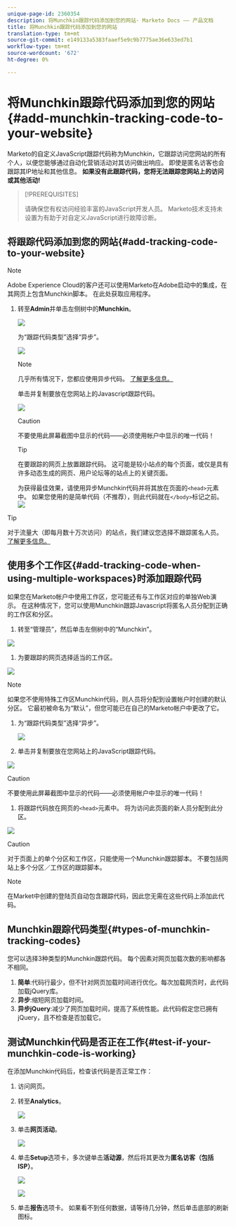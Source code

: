 ```yaml
---
unique-page-id: 2360354
description: 将Munchkin跟踪代码添加到您的网站- Marketo Docs —— 产品文档
title: 将Munchkin跟踪代码添加到您的网站
translation-type: tm+mt
source-git-commit: e149133a5383faaef5e9c9b7775ae36e633ed7b1
workflow-type: tm+mt
source-wordcount: '672'
ht-degree: 0%

---
```



# 将Munchkin跟踪代码添加到您的网站{#add-munchkin-tracking-code-to-your-website}

Marketo的自定义JavaScript跟踪代码称为Munchkin，它跟踪访问您网站的所有个人，以便您能够通过自动化营销活动对其访问做出响应。 即使是匿名访客也会跟踪其IP地址和其他信息。 **如果没有此跟踪代码，您将无法跟踪您网站上的访问或其他活动!**

>[!PREREQUISITES]
>
>请确保您有权访问经验丰富的JavaScript开发人员。 Marketo技术支持未设置为有助于对自定义JavaScript进行故障诊断。

## 将跟踪代码添加到您的网站{#add-tracking-code-to-your-website}

>[!NOTE]
>
>Adobe Experience Cloud的客户还可以使用Marketo在Adobe启动中的集成，在其网页上包含Munchkin脚本。 在此处获取应用程序[](https://www.adobeexchange.com/experiencecloud.details.101054.html)。

1. 转至&#x200B;**Admin**&#x200B;并单击左侧树中的&#x200B;**Munchkin**。

   ![](assets/image2015-8-25-16-3a21-3a14.png)

   为“跟踪代码类型”选择“异步”。

   ![](assets/image2015-8-25-16-3a24-3a33.png)

   >[!NOTE]
   >
   >几乎所有情况下，您都应使用异步代码。 [了解更多信息。](#types-of-munchkin-tracking-codes)

   单击并复制要放在您网站上的Javascript跟踪代码。

   ![](assets/image2015-8-25-16-3a26-3a12.png)

   >[!CAUTION]
   >
   >不要使用此屏幕截图中显示的代码——必须使用帐户中显示的唯一代码！

   >[!TIP]
   >
   >在要跟踪的网页上放置跟踪代码。 这可能是较小站点的每个页面，或仅是具有许多动态生成的网页、用户论坛等的站点上的关键页面。

   为获得最佳效果，请使用异步Munchkin代码并将其放在页面的`<head>`元素中。 如果您使用的是简单代码（不推荐），则此代码就在`</body>`标记之前。
   ![](assets/image2015-8-25-16-3a5-3a20.png)

>[!TIP]
>
>对于流量大（即每月数十万次访问）的站点，我们建议您选择不跟踪匿名人员。 [了解更多信息。](http://developers.marketo.com/documentation/websites/lead-tracking-munchkin-js/)

## 使用多个工作区{#add-tracking-code-when-using-multiple-workspaces}时添加跟踪代码

如果您在Marketo帐户中使用工作区，您可能还有与工作区对应的单独Web演示。 在这种情况下，您可以使用Munchkin跟踪Javascript将匿名人员分配到正确的工作区和分区。

1. 转至“管理员”，然后单击左侧树中的“Munchkin”。

![](assets/image2015-8-25-16-3a28-3a41.png)

1. 为要跟踪的网页选择适当的工作区。

![](assets/image2015-8-25-16-3a30-3a32.png)

>[!NOTE]
>
>如果您不使用特殊工作区Munchkin代码，则人员将分配到设置帐户时创建的默认分区。 它最初被命名为“默认”，但您可能已在自己的Marketo帐户中更改了它。

1. 为“跟踪代码类型”选择“异步”。

   ![](assets/image2015-8-25-16-3a32-3a42.png)

1. 单击并复制要放在您网站上的JavaScript跟踪代码。

![](assets/image2015-8-25-16-3a34-3a7.png)

>[!CAUTION]
>
>不要使用此屏幕截图中显示的代码——必须使用帐户中显示的唯一代码！

1. 将跟踪代码放在网页的`<head>`元素中。 将为访问此页面的新人员分配到此分区。

![](assets/image2015-8-25-16-3a5-3a20.png)

>[!CAUTION]
>
>对于页面上的单个分区和工作区，只能使用一个Munchkin跟踪脚本。 不要包括网站上多个分区／工作区的跟踪脚本。

>[!NOTE]
>
>在Market中创建的登陆页自动包含跟踪代码，因此您无需在这些代码上添加此代码。

## Munchkin跟踪代码类型{#types-of-munchkin-tracking-codes}

您可以选择3种类型的Munchkin跟踪代码。 每个因素对网页加载次数的影响都各不相同。

1. **简单**:代码行最少，但不针对网页加载时间进行优化。每次加载网页时，此代码加载jQuery库。
1. **异步**:缩短网页加载时间。
1. **异步jQuery**:减少了网页加载时间，提高了系统性能。此代码假定您已拥有jQuery，且不检查是否加载它。

## 测试Munchkin代码是否正在工作{#test-if-your-munchkin-code-is-working}

在添加Munchkin代码后，检查该代码是否正常工作：

1. 访问网页。
1. 转至&#x200B;**Analytics**。

   ![](assets/mainnav-analytics-hand.png)

1. 单击&#x200B;**网页活动**。

   ![](assets/webanalytics.png)

1. 单击&#x200B;**Setup**&#x200B;选项卡，多次键单击&#x200B;**活动源**，然后将其更改为&#x200B;**匿名访客（包括ISP）**。

   ![](assets/analytics-activity-source.png)

   ![](assets/activitysource.png)

1. 单击&#x200B;**报告**&#x200B;选项卡。 如果看不到任何数据，请等待几分钟，然后单击底部的刷新图标。

